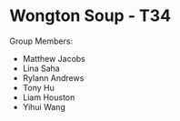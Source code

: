 # Wongton Soup - T34

Group Members:
- Matthew Jacobs
- Lina Saha
- Rylann Andrews
- Tony Hu
- Liam Houston
- Yihui Wang
